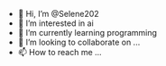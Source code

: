 - 👋 Hi, I’m @Selene202
- 👀 I’m interested in ai
- 🌱 I’m currently learning programming 
- 💞️ I’m looking to collaborate on ...
- 📫 How to reach me ...

<!---
Selene202/Selene202 is a ✨ special ✨ repository because its `README.md` (this file) appears on your GitHub profile.
You can click the Preview link to take a look at your changes.
--->
